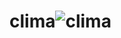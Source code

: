 # clima![clima](https://github.com/Thairan94/clima/assets/76590647/3ffe1d5a-2b73-4a05-9515-41a3beb504ce)
